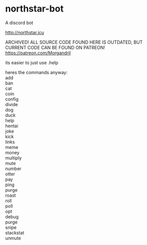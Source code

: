 # northstar-bot
A discord bot

http://northstar.icu

ARCHIVED! ALL SOURCE CODE FOUND HERE IS OUTDATED, BUT CURRENT CODE CAN BE FOUND ON PATREON! https://patreon.com/Morgandril

its easier to just use .help

heres the commands anyway:
<br>add
<br>ban
<br>cat
<br>coin
<br>config
<br>divide
<br>dog
<br>duck
<br>help
<br>hentai
<br>joke
<br>kick
<br>links
<br>meme
<br>money
<br>multiply
<br>mute
<br>number
<br>otter
<br>pay
<br>ping
<br>purge
<br>roast
<br>roll
<br>poll
<br>opt
<br>debug
<br>purge
<br>snipe
<br>stackstat
<br>unmute

